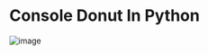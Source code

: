 # Console Donut In Python

![image](https://media.discordapp.net/attachments/965081701237805166/1115391780712632330/sWLwBjAJv1n1e941LRPKKv85SarFCijj3YDn4IftWNhO8.png?width=1222&height=640)
